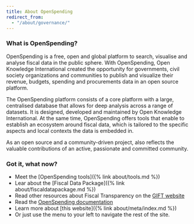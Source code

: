 ```yaml
---
title: About OpenSpending
redirect_from:
  - "/about/governance/"
---
```

### What is OpenSpending?
OpenSpending is a free, open and global platform to search, visualise and analyse fiscal data in the public sphere. With OpenSpending, Open Knowledge International created the opportunity for governments, civil society organizations and communities to publish and visualize their revenue, budgets, spending and procurements data in an open source platform.

The OpenSpending platform consists of a core platform with a large, centralised database that allows for deep analysis across a range of datasets. It is designed, developed and maintained by Open Knowledge International. At the same time, OpenSpending offers tools that enable to establish an ecosystem around fiscal data, which is tailored to the specific aspects and local contexts the data is embedded in.

As an open source and a community-driven project, also reflects the valuable contributions of an active, passionate and committed community.

### Got it, what now?

- Meet the [OpenSpending tools]({% link about/tools.md %})
- Lear about the [Fiscal Data Package]({% link about/fiscaldatapackage.md %})
- Read other resources about Fiscal Transparency on the [GIFT website](http://www.fiscaltransparency.net/resources/)
- Read the [OpenSpending documentation](https://docs.openspending.org/en/latest/)
- Learn more about [this website]({% link about/meta/index.md %})
- Or just use the menu to your left to navigate the rest of the site.
